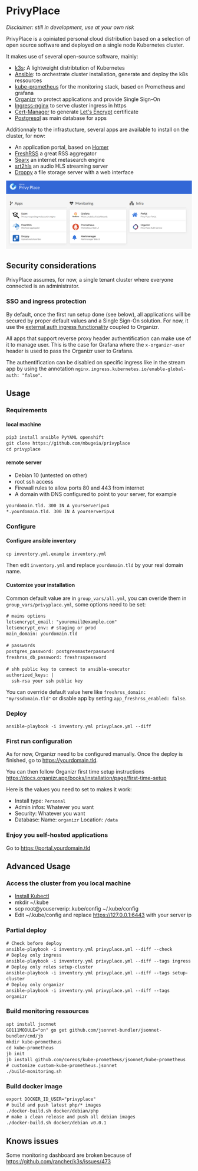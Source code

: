 # PrivyPlace

*Disclaimer: still in development, use at your own risk*

PrivyPlace is a opiniated personal cloud distribution based on a selection of open source software and deployed on a single node Kubernetes cluster.

It makes use of several open-source software, mainly:

- [k3s](https://k3s.io/): A lightweight distribtution of Kubernetes
- [Ansible](https://www.ansible.com/): to orchestrate cluster installation, generate and deploy the k8s ressources
- [kube-prometheus](https://github.com/coreos/kube-prometheus) for the monitoring stack, based on Prometheus and grafana
- [Organizr](https://github.com/causefx/Organizr) to protect applications and provide Single Sign-On 
- [Ingress-nginx](https://kubernetes.github.io/ingress-nginx/) to serve cluster ingress in https
- [Cert-Manager](https://cert-manager.io/) to generate [Let's Encrypt](https://letsencrypt.org/) certificate
- [Postgresql](https://www.postgresql.org/) as main database for apps

Additionnaly to the infrastucture, several apps are available to install on the cluster, for now:

- An application portal, based on [Homer](https://github.com/bastienwirtz/homer)
- [FreshRSS](https://freshrss.org/) a great RSS aggregator
- [Searx](https://asciimoo.github.io/searx/) an internet metasearch engine 
- [srt2hls](https://github.com/mbugeia/srt2hls) an audio HLS streaming server
- [Droppy](https://github.com/silverwind/droppy) a file storage server with a web interface

![Alt text](doc/img/portal.png?raw=true "Privy Place Portal")

## Security considerations

PrivyPlace assumes, for now, a single tenant cluster where everyone connected is an administrator.

### SSO and ingress protection

By default, once the first run setup done (see below), all applications will be secured by proper default values and a Single Sign-On solution.
For now, it use the [external auth ingress functionality](https://kubernetes.github.io/ingress-nginx/examples/auth/external-auth/) 
coupled to Organizr.

All apps that support reverse proxy header authentification can make use of it to manage user.
This is the case for Grafana where the `x-organizr-user` header is used to pass the Organizr user to Grafana.

The authentification can be disabled on specific ingress like in the stream app by using the annotation `nginx.ingress.kubernetes.io/enable-global-auth: "false"`.

## Usage

### Requirements

#### local machine
```
pip3 install ansible PyYAML openshift
git clone https://github.com/mbugeia/privyplace
cd privyplace
```

#### remote server
- Debian 10 (untested on other)
- root ssh access
- Firewall rules to allow ports 80 and 443 from internet
- A domain with DNS configured to point to your server, for example
```
yourdomain.tld. 300 IN A yourserveripv4
*.yourdomain.tld. 300 IN A yourserveripv4
```

### Configure

#### Configure ansible inventory

`cp inventory.yml.example inventory.yml`

Then edit `inventory.yml` and replace `yourdomain.tld` by your real domain name.


#### Customize your installation
Common default value are in `group_vars/all.yml`, you can overide them in `group_vars/privyplace.yml`, some options need to be set:

```
# mains options
letsencrypt_email: "youremail@example.com"
letsencrypt_env: # staging or prod
main_domain: yourdomain.tld

# passwords
postgres_password: postgresmasterpassword
freshrss_db_password: freshrsspassword

# shh public key to connect to ansible-executor
authorized_keys: |
  ssh-rsa your ssh public key
```

You can override default value here like `freshrss_domain: "myrssdomain.tld"` or disable app by setting `app_freshrss_enabled: false`.

### Deploy
```
ansible-playbook -i inventory.yml privyplace.yml --diff
```

### First run configuration

As for now, Organizr need to be configured manually. Once the deploy is finished, go to https://yourdomain.tld.

You can then follow Organizr first time setup instructions https://docs.organizr.app/books/installation/page/first-time-setup

Here is the values you need to set to makes it work:
- Install type: `Personal`
- Admin infos: Whatever you want
- Security: Whatever you want
- Database: Name: `organizr` Location: `/data`

### Enjoy you self-hosted applications

Go to https://portal.yourdomain.tld

## Advanced Usage

### Access the cluster from you local machine

- [Install Kubectl](https://kubernetes.io/fr/docs/tasks/tools/install-kubectl/)
- mkdir ~/.kube
- scp root@youserverip:.kube/config ~/.kube/config
- Edit ~/.kube/config and replace https://127.0.0.1:6443 with your server ip

### Partial deploy

```
# Check before deploy
ansible-playbook -i inventory.yml privyplace.yml --diff --check
# Deploy only ingress
ansible-playbook -i inventory.yml privyplace.yml --diff --tags ingress
# Deploy only roles setup-cluster
ansible-playbook -i inventory.yml privyplace.yml --diff --tags setup-cluster
# Deploy only organizr
ansible-playbook -i inventory.yml privyplace.yml --diff --tags organizr
```

### Build monitoring ressources

```
apt install jsonnet
GO111MODULE="on" go get github.com/jsonnet-bundler/jsonnet-bundler/cmd/jb
mkdir kube-prometheus
cd kube-prometheus
jb init
jb install github.com/coreos/kube-prometheus/jsonnet/kube-prometheus
# customize custom-kube-prometheus.jsonnet
./build-monitoring.sh
```

### Build docker image

```
export DOCKER_ID_USER="privyplace"
# build and push latest php/* images
./docker-build.sh docker/debian/php
# make a clean release and push all debian images
./docker-build.sh docker/debian v0.0.1
```

## Knows issues

Some monitoring dashboard are broken because of https://github.com/rancher/k3s/issues/473